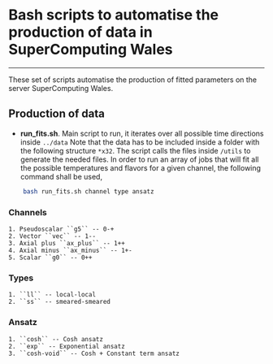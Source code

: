 # Bash scripts to automatise the production of data in SuperComputing Wales
---

These set of scripts automatise the production of fitted parameters on the
server SuperComputing Wales. 

## Production of data

* __run_fits.sh__. Main script to run, it iterates over all possible time directions
inside `../data` Note that the data has to be included inside a folder with the 
following structure `*x32`. The script calls the files inside `/utils` to generate
the needed files. In order to run an array of jobs that will fit all the possible
temperatures and flavors for a given channel, the following command shall be used,

```bash
    bash run_fits.sh channel type ansatz
```

### Channels
    1. Pseudoscalar ``g5`` -- 0-+
    2. Vector ``vec`` -- 1--
    3. Axial plus ``ax_plus`` -- 1++
    4. Axial minus ``ax_minus`` -- 1+-
    5. Scalar ``g0`` -- 0++

### Types
    1. ``ll`` -- local-local
    2. ``ss`` -- smeared-smeared

### Ansatz
    1. ``cosh`` -- Cosh ansatz
    2. ``exp`` -- Exponential ansatz
    3. ``cosh-void`` -- Cosh + Constant term ansatz

